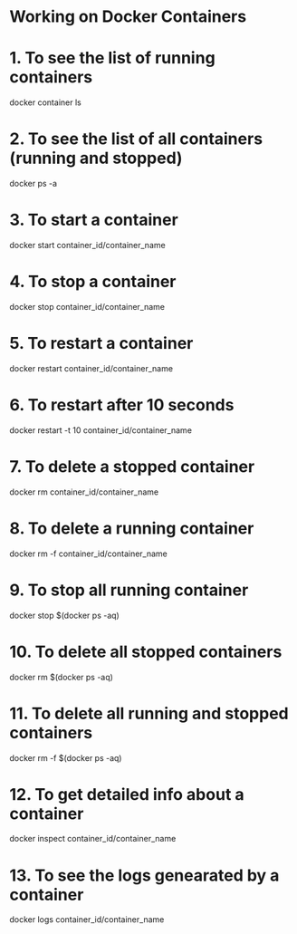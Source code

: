 # Working on Docker Containers
# 1. To see the list of running containers
docker container ls
# 2. To see the list of all containers (running and stopped)
docker ps -a
# 3. To start a container
docker start container_id/container_name
# 4. To stop a container
docker stop container_id/container_name
# 5. To restart a container
docker restart container_id/container_name
# 6. To restart after 10 seconds
docker restart -t 10 container_id/container_name
# 7. To delete a stopped container
docker rm container_id/container_name
# 8. To delete a running container
docker rm -f container_id/container_name
# 9. To stop all running container
docker stop $(docker ps -aq)
# 10. To delete all stopped containers
docker rm $(docker ps -aq)
# 11. To delete all running and stopped containers
docker rm -f $(docker ps -aq)
# 12. To get detailed info about a container
docker inspect container_id/container_name
# 13. To see the logs genearated by a container
docker logs container_id/container_name

